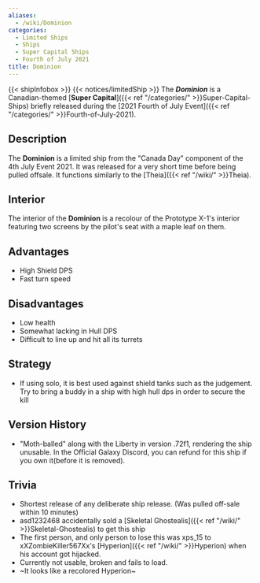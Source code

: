 ```yaml
---
aliases:
  - /wiki/Dominion
categories:
  - Limited Ships
  - Ships
  - Super Capital Ships
  - Fourth of July 2021
title: Dominion
---
```


{{< shipInfobox >}} {{< notices/limitedShip >}} The **_Dominion_** is a Canadian-themed [**Super Capital**]({{< ref "/categories/" >}}Super-Capital-Ships) briefly released during the [2021 Fourth of July Event]({{< ref "/categories/" >}}Fourth-of-July-2021).

## Description

The **Dominion** is a limited ship from the "Canada Day" component of the 4th July Event 2021. It was released for a very short time before being pulled offsale. It functions similarly to the [Theia]({{< ref "/wiki/" >}}Theia).

## Interior

The interior of the **Dominion** is a recolour of the Prototype X-1's interior featuring two screens by the pilot's seat with a maple leaf on them.

## Advantages

- High Shield DPS
- Fast turn speed

## Disadvantages

- Low health
- Somewhat lacking in Hull DPS
- Difficult to line up and hit all its turrets

## Strategy

- If using solo, it is best used against shield tanks such as the judgement. Try to bring a buddy in a ship with high hull dps in order to secure the kill

## Version History

- "Moth-balled" along with the Liberty in version .72f1, rendering the ship unusable. In the Official Galaxy Discord, you can refund for this ship if you own it(before it is removed).

## Trivia

- Shortest release of any deliberate ship release. (Was pulled off-sale within 10 minutes)
- asd1232468 accidentally sold a [Skeletal Ghostealis]({{< ref "/wiki/" >}}Skeletal-Ghostealis) to get this ship
- The first person, and only person to lose this was xps_15 to xXZombieKiller567Xx's [Hyperion]({{< ref "/wiki/" >}}Hyperion) when his account got hijacked.
- Currently not usable, broken and fails to load.
- ~It looks like a recolored Hyperion~
